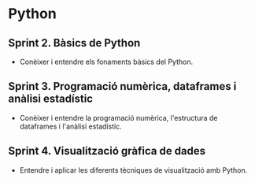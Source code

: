 # Python
## Sprint 2. Bàsics de Python
* Conèixer i entendre els fonaments bàsics del Python.

## Sprint 3. Programació numèrica, dataframes i anàlisi estadístic
* Conèixer i entendre la programació numèrica, l'estructura de dataframes i l'anàlisi estadístic.

## Sprint 4. Visualització gràfica de dades
* Entendre i aplicar les diferents tècniques de visualització amb Python.
